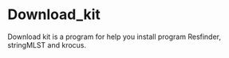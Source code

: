 # Download_kit
Download kit is a program for help you install program Resfinder, stringMLST and krocus.
